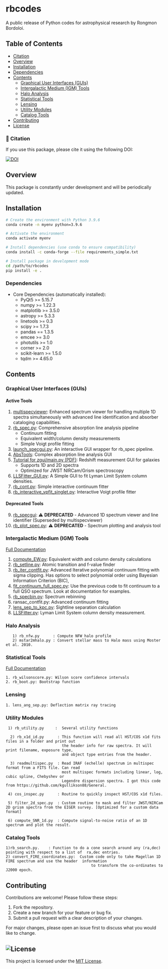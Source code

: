 # rbcodes

A public release of Python codes for astrophysical research by Rongmon Bordoloi. 

## Table of Contents
- [Citation](#-citation)
- [Overview](#overview)
- [Installation](#installation)
- [Dependencies](#dependencies)
- [Contents](#contents)
  - [Graphical User Interfaces (GUIs)](#graphical-user-interfaces-guis)
  - [Intergalactic Medium (IGM) Tools](#intergalactic-medium-igm-tools)
  - [Halo Analysis](#halo-analysis)
  - [Statistical Tools](#statistical-tools)
  - [Lensing](#lensing)
  - [Utility Modules](#utility-modules)
  - [Catalog Tools](#catalog-tools)
- [Contributing](#contributing)
- [License](#license)

### 📖 Citation

If you use this package, please cite it using the following DOI:

[![DOI](https://zenodo.org/badge/DOI/10.5281/zenodo.6079263.svg)](https://doi.org/10.5281/zenodo.6079263)


## Overview
This package is constantly under development and will be periodically updated.

## Installation

```bash
# Create the environment with Python 3.9.6
conda create -n myenv python=3.9.6

# Activate the environment
conda activate myenv

# Install dependencies (use conda to ensure compatibility)
conda install -c conda-forge --file requirements_simple.txt

# Install package in development mode
cd /path/to/rbcodes
pip install -e .
```

### Dependencies
- Core Dependencies (automatically installed):
  - PyQt5 >= 5.15.7
  - numpy >= 1.22.3
  - matplotlib >= 3.5.0
  - astropy >= 5.3.3
  - linetools >= 0.3
  - scipy >= 1.7.3
  - pandas == 1.3.5
  - emcee >= 3.0
  - photutils >= 1.0
  - corner >= 2.0
  - scikit-learn >= 1.5.0
  - tqdm >= 4.65.0

## Contents

### Graphical User Interfaces (GUIs)

#### Active Tools
1. [multispecviewer](/docs/GUIs/multispec/multispec.md): Enhanced spectrum viewer for handling multiple 1D spectra simultaneously with advanced line identification and absorber cataloging capabilities.
2. [rb_spec.py](/docs/GUIs/rb_spec/rb_spec.md): Comprehensive absorption line analysis pipeline
   - Continuum fitting
   - Equivalent width/column density measurements
   - Simple Voigt profile fitting
3. [launch_specgui.py](/docs/GUIs/rb_spec/launch_specgui.md): An interactive GUI wrapper for rb_spec pipeline.
4. [AbsTools](/docs/GUIs/AbsTools/README.md): Complex absorption line analysis GUI
5. [Tutorial for zgui/main.py (PDF)](/docs/GUIs/zgui/Tutorial_for_Emission_Line_Redshift_Estimator_GUI.pdf): Redshift measurement GUI for galaxies
   - Supports 1D and 2D spectra
   - Optimized for JWST NIRCam/Grism spectroscopy
6. [LLSFitter_GUI.py](/docs/GUIs/LLSFitter/LLSFitter.md): A Simple GUI to fit Lyman Limit System column densities.
7. [rb_cont.py](/docs/GUIs/rb_cont.md): Simple interactive continuum fitter
8. [rb_interactive_vpfit_singlet.py](/docs/GUIs/rb_interactive_vpfit_singlet.md): Interactive Voigt profile fitter

#### Deprecated Tools
9. [rb_specgui](/docs/GUIs/rb_specgui/rb_specgui.md): ⚠️ **DEPRECATED** - Advanced 1D spectrum viewer and line identifier (Superseded by multispecviewer)
10. [rb_plot_spec.py](/docs/GUIs/rb_plot_spec.md): ⚠️ **DEPRECATED** - Spectrum plotting and analysis tool

### Intergalactic Medium (IGM) Tools

[Full Documentation](/docs/IGM/IGM_README.md)

1. [compute_EW.py](/docs/IGM/compute_EW_readme.md): Equivalent width and column density calculations
2. [rb_setline.py](/docs/IGM/rb_setline.md): Atomic transition and f-value finder
3. [rb_iter_contfit.py](/docs/IGM/rb_iter_contfit.md): Advanced Iterative polynomial continuum fitting with sigma clipping. Has options to select polynomial order using Bayesian Information Criterion (BIC),
4. [fit_continuum_full_spec.py](/docs/IGM/rb_iter_contfit.md): Use the previous code to fit continuum to a full QSO spectrum. Look at documentation for examples.
5. [rb_specbin.py](/docs/IGM/rb_specbin.md): Spectrum rebinning
6. ransac_contfit.py: Advanced continuum fitting
7. [lens_sep_to_kpc.py](/docs/IGM/lens_sep_to_kpc.md): Sightline separation calculation
8. [LLSFitter.py](/docs/GUIs/LLSFitter/LLSFitter.md): Lyman Limit System column density measurement. 
    
### Halo Analysis
       1) rb_nfw.py      : Compute NFW halo profile
       2) mstar2mhalo.py : Convert stellar mass to Halo mass using Moster et al. 2010.

### Statistical Tools
[Full Documentation](/docs/rbstat/rb_stat_readme.md)

    1. rb_wilsonscore.py: Wilson score confidence intervals
    2. rb_boot.py: Bootstrap function

### Lensing
    1. lens_ang_sep.py: Deflection matrix ray tracing

### Utility Modules
     1) rb_utility.py     :  Several utility functions

      2) rb_x1d_id.py      : This function will read all HST/COS x1d fits files in a folder and print out
                             the header info for raw spectra. It will print filename, exposure type, 
                             and object type entries from the header.

      3) readmultispec.py  : Read IRAF (echelle) spectrum in multispec format from a FITS file. Can read 
                             most multispec formats including linear, log, cubic spline, Chebyshev or 
                             Legendre dispersion spectra. I got this code from https://github.com/kgullikson88/General.

     4) cos_inspec.py      : Routine to quickly inspect HST/COS x1d files.

     5) filter_2d_spec.py  : Custom routine to mask and filter JWST/NIRCam 2D grism spectra from the EIGER survey. [Optimized for a custom data format]

     6) compute_SNR_1d.py  : Compute signal-to-noise ratio of an 1D spectrum and plot the result.
             

### Catalog Tools
    1)rb_search.py.    : Function to do a cone search around any (ra,dec) pointing with respect to a list of  ra,dec entries.
    2) convert_FIRE_coordinates.py:  Custom code only to take Magellan 1D FIRE spectrum and use the header  information
                                          to transform the co-ordinates to J2000 epoch.

## Contributing

Contributions are welcome! Please follow these steps:
1. Fork the repository.
2. Create a new branch for your feature or bug fix.
3. Submit a pull request with a clear description of your changes.

For major changes, please open an issue first to discuss what you would like to change.
## ![License](https://img.shields.io/badge/license-MIT-green)

This project is licensed under the [MIT License](LICENSE).
